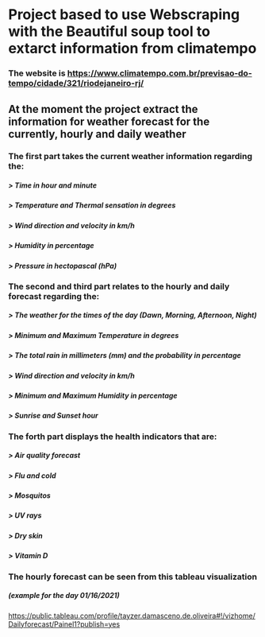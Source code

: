 # Project based to use Webscraping with the Beautiful soup tool to extarct information from climatempo

### The website is https://www.climatempo.com.br/previsao-do-tempo/cidade/321/riodejaneiro-rj/


## At the moment the project extract the information for weather forecast for the currently, hourly and daily weather

### The first part takes the current weather information regarding the: 
##### > Time in hour and minute
##### > Temperature and Thermal sensation in degrees
##### > Wind direction and velocity in km/h
##### > Humidity in percentage
##### > Pressure in hectopascal (hPa)



### The second and third part relates to the hourly and daily forecast regarding the:
##### > The weather for the times of the day (Dawn, Morning, Afternoon, Night)
##### > Minimum and Maximum Temperature in degrees
##### > The total rain in millimeters (mm) and the probability in percentage
##### > Wind direction and velocity in km/h
##### > Minimum and Maximum Humidity in percentage
##### > Sunrise and Sunset hour

### The forth part displays the health indicators that are:
##### > Air quality forecast
##### > Flu and cold
##### > Mosquitos
##### > UV rays
##### > Dry skin
##### > Vitamin D

### The hourly forecast can be seen from this tableau visualization 
##### (example for the day 01/16/2021)
https://public.tableau.com/profile/tayzer.damasceno.de.oliveira#!/vizhome/Dailyforecast/Painel1?publish=yes
